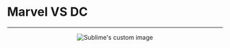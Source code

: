 # Marvel VS DC 
--------------


  

<p align="center">
  <img src= ![marvel-vs-dc](https://user-images.githubusercontent.com/52492864/150648002-b34191a1-c001-49d9-bb41-67c4c8508153.jpg) alt="Sublime's custom image"/>
</p>
